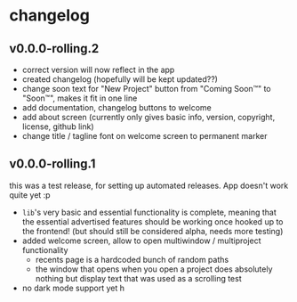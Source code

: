 # changelog

## v0.0.0-rolling.2

- correct version will now reflect in the app
- created changelog (hopefully will be kept updated??)
- change soon text for "New Project" button from "Coming Soon&trade;" to "Soon&trade;", makes it fit in one line
- add documentation, changelog buttons to welcome
- add about screen (currently only gives basic info, version, copyright, license, github link)
- change title / tagline font on welcome screen to permanent marker

## v0.0.0-rolling.1

this was a test release, for setting up automated releases. App doesn't work quite yet :p

- `lib`'s very basic and essential functionality is complete, meaning that the essential advertised features should be working once hooked up to the frontend! (but should still be considered alpha, needs more testing)
- added welcome screen, allow to open multiwindow / multiproject functionality
  - recents page is a hardcoded bunch of random paths
  - the window that opens when you open a project does absolutely nothing but display text that was used as a scrolling test
- no dark mode support yet h
